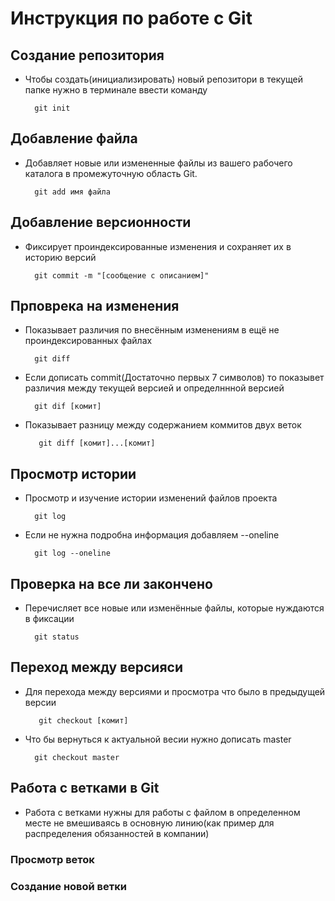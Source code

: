 # Инструкция по работе с Git

## Создание репозитория

* Чтобы создать(инициализировать) новый репозитори     в текущей папке нужно в терминале ввести команду 

        git init

## Добавление файла

* Добавляет новые или измененные файлы из вашего рабочего каталога в промежуточную область Git.

        git add имя файла

## Добавление версионности

* Фиксирует проиндексированные изменения и сохраняет их в историю версий

        git commit -m "[сообщение с описанием]"

## Прповрека на изменения 

* Показывает различия по внесённым изменениям в ещё не проиндексированных файлах

        git diff

* Если дописать commit(Достаточно первых 7 символов) то показывет различия между текущей версией и определннной версией

        git dif [комит]

* Показывает разницу между содержанием коммитов двух веток

         git diff [комит]...[комит]

## Просмотр истории

* Просмотр и изучение истории изменений файлов проекта

        git log

* Если не нужна подробна информация добавляем --oneline

        git log --oneline

## Проверка на все ли закончено

* Перечисляет все новые или изменённые файлы, которые нуждаются в фиксации

        git status

## Переход между версияси

* Для перехода между версиями и просмотра что было в предыдущей версии

         git checkout [комит]

* Что бы вернуться к актуальной весии нужно дописать master

        git checkout master


## Работа с ветками в Git

* Работа с ветками нужны для работы с файлом в определенном месте не вмешиваясь в основную линию(как пример для распределения обязанностей в компании)

### Просмотр веток

### Создание новой ветки